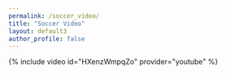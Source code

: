 ```yaml
---
permalink: /soccer_video/
title: "Soccer Video"
layout: default3
author_profile: false
---
```


{% include video id="HXenzWmpqZo" provider="youtube" %}
